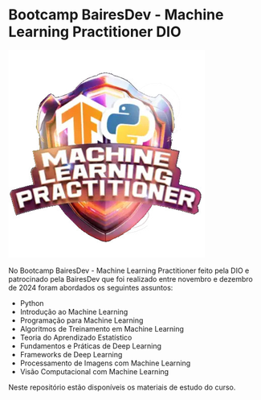 # Bootcamp BairesDev - Machine Learning Practitioner DIO

![DIO](bootcamp.jpg)

No Bootcamp BairesDev - Machine Learning Practitioner feito pela DIO e patrocinado pela BairesDev que foi realizado entre novembro e dezembro de 2024 foram abordados os seguintes assuntos:

- Python
- Introdução ao Machine Learning
- Programação para Machine Learning
- Algoritmos de Treinamento em Machine Learning
- Teoria do Aprendizado Estatístico
- Fundamentos e Práticas de Deep Learning
- Frameworks de Deep Learning
- Processamento de Imagens com Machine Learning
- Visão Computacional com Machine Learning

Neste repositório estão disponíveis os materiais de estudo do curso.
